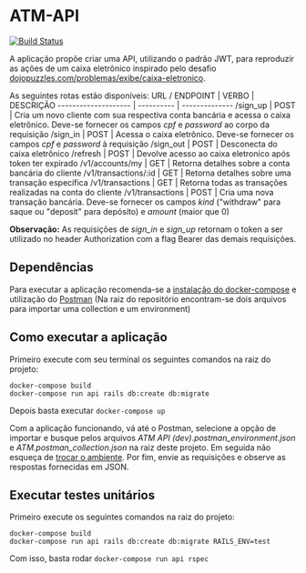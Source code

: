 # ATM-API
[![Build Status](https://travis-ci.org/rafaelgpimenta/atm-api.svg?branch=master)](https://travis-ci.org/rafaelgpimenta/atm-api)

A aplicação propõe criar uma API, utilizando o padrão JWT, para reproduzir as ações de um caixa eletrônico inspirado pelo desafio [dojopuzzles.com/problemas/exibe/caixa-eletronico](dojopuzzles.com/problemas/exibe/caixa-eletronico).

As seguintes rotas estão disponíveis:
URL / ENDPOINT       |    VERBO   |    DESCRIÇÃO
-------------------- | ---------- | --------------
/sign_up             |    POST    | Cria um novo cliente com sua respectiva conta bancária e acessa o caixa eletrônico. Deve-se fornecer os campos *cpf* e *password* ao corpo da requisição
/sign_in             |    POST    | Acessa o caixa eletrônico. Deve-se fornecer os campos *cpf* e *password* à requisição
/sign_out            |    POST    | Desconecta do caixa eletrônico
/refresh             |    POST    | Devolve acesso ao caixa eletronico após token ter expirado
/v1/accounts/my      |    GET     | Retorna detalhes sobre a conta bancária do cliente
/v1/transactions/:id |    GET     | Retorna detalhes sobre uma transação específica
/v1/transactions     |    GET     | Retorna todas as transações realizadas na conta do cliente
/v1/transactions     |    POST    | Cria uma nova transação bancária. Deve-se fornecer os campos *kind* ("withdraw" para saque ou "deposit" para depósito) e *amount* (maior que 0)

**Observação:** As requisições de *sign_in* e *sign_up* retornam o token a ser utilizado no header Authorization com a flag Bearer das demais requisições.

## Dependências

Para executar a aplicação recomenda-se a [instalação do docker-compose](docs.docker.com/compose/install) e utilização do [Postman](www.postman.com) (Na raiz do repositório encontram-se dois arquivos para importar uma collection e um environment)

## Como executar a aplicação

Primeiro execute com seu terminal os seguintes comandos na raiz do projeto:
```
docker-compose build
docker-compose run api rails db:create db:migrate
```

Depois basta executar `docker-compose up`

Com a aplicação funcionando, vá até o Postman, selecione a opção de importar e busque pelos arquivos *ATM API (dev).postman_environment.json* e *ATM.postman_collection.json* na raiz deste projeto. Em seguida não esqueça de [trocar o ambiente](learning.postman.com/docs/sending-requests/managing-environments). Por fim, envie as requisições e observe as respostas fornecidas em JSON.

## Executar testes unitários

Primeiro execute os seguintes comandos na raiz do projeto:
```
docker-compose build
docker-compose run api rails db:create db:migrate RAILS_ENV=test
```

Com isso, basta rodar `docker-compose run api rspec`
